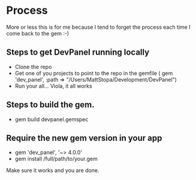 Process
==

More or less this is for me because I tend to forget the process each time I come back to the gem :-)

## Steps to get DevPanel running locally

- Clone the repo
- Get one of you projects to point to the repo in the gemfile (  gem 'dev_panel', :path => "/Users/MattStopa/Development/DevPanel")
- Run your all... Viola, it all works

## Steps to build the gem.

- gem build devpanel.gemspec

## Require the new gem version in your app

- gem 'dev_panel', '~> 4.0.0'
- gem install /full/path/to/your.gem

Make sure it works and you are done.